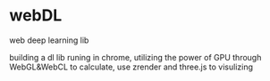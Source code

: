 # webDL
web deep learning lib

building a dl lib runing in chrome, utilizing the power of GPU through WebGL&WebCL to calculate, use zrender and three.js to visulizing
